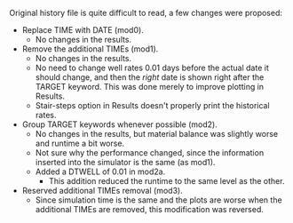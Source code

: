 Original history file is quite difficult to read, a few changes were proposed:

* Replace TIME with DATE (mod0).
    * No changes in the results.
* Remove the additional TIMEs (mod1).
    * No changes in the results.
    * No need to change well rates 0.01 days before the actual date it should change, and then the *right* date is shown right after the TARGET keyword. This was done merely to improve plotting in Results.
    * Stair-steps option in Results doesn't properly print the historical rates.
* Group TARGET keywords whenever possible (mod2).
    * No changes in the results, but material balance was slightly worse and runtime a bit worse.
    * Not sure why the performance changed, since the information inserted into the simulator is the same (as mod1).
    * Added a DTWELL of 0.01 in mod2a.
        * This addition reduced the runtime to the same level as the other.
* Reserved additional TIMEs removal (mod3).
    * Since simulation time is the same and the plots are worse when the additional TIMEs are removed, this modification was reversed.
